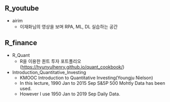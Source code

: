 

## R_youtube
- airim 
  * 이재화님의 영상을 보며 RPA, ML, DL 실습하는 공간

## R_finance
- R_Quant 
  * R을 이용한 퀀트 투자 포트폴리오(https://hyunyulhenry.github.io/quant_cookbook/)
- Introduction_Quantitative_Investing
  * KMOOC Introduction to Quantitative Investing(Youngju Nielson)
  * In this lecture, 1990 Jan to 2015 Sep S&5P 500 Mohtly Data has been used. 
  * However I use 1950 Jan to 2019 Sep Daily Data.
